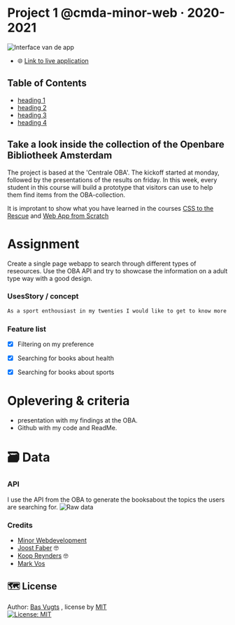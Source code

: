 # Project 1 @cmda-minor-web · 2020-2021


![Interface van de app](https://raw.githubusercontent.com/basv1996/project-1-2021/main/)

- :globe_with_meridians: [Link to live application](#App-Interface)

## Table of Contents
- [heading 1](#App-Interface)
- [heading 2](#Link-naar-de-app)
- [heading 3](#De-Opdracht)
- [heading 4](#feature-lijst)

## Take a look inside the collection of the Openbare Bibliotheek Amsterdam
The project is based at the 'Centrale OBA'. The kickoff started at monday, followed by the presentations of the results on friday. In this week, every student in this course will build a prototype that visitors can use to help them find items from the OBA-collection.

It is improtant to show what you have learned in the courses [CSS to the Rescue](https://github.com/cmda-minor-web/css-to-the-rescue-2122) and [Web App from Scratch](https://github.com/cmda-minor-web/web-app-from-scratch-2122)


# Assignment

Create a single page webapp to search through different types of reseources. Use the OBA API and try to showcase the information on a adult type way with a good design.

### UsesStory / concept

```bash
As a sport enthousiast in my twenties I would like to get to know more about the effect of healthy food on my endurance, so I can educate myself and become a better sports man or woman.
```

### Feature list
- [x] Filtering on my preference
- [x] Searching for books about health
- [x] Searching for books about sports




# Oplevering & criteria
- presentation with my findings at the OBA.
- Github with my code and ReadMe.


# 🗃 Data

###  API

I use the API from the OBA to generate the booksabout the topics the users are searching for.
![Raw data](https://raw.githubusercontent.com/basv1996/project-1-2021/main//img/RawData.png)



### Credits
- [Minor Webdevelopment](https://github.com/cmda-tt/course-21-22) 
- [Joost Faber](https://github.com/joostf) :nerd_face:
- [Koop Reynders](https://github.com/KoopReynders) :nerd_face:
- [Mark Vos](https://not-available.com)



## 🗺️ License
Author: [Bas Vugts](https://github.com/basv1996) , license by
[MIT]()      
[![License: MIT](https://img.shields.io/badge/License-MIT-yellow.svg)](https://opensource.org/licenses/MIT)

